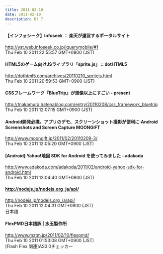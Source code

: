 ```yaml
---
title: 2011-02-10
date: 2011-02-10
description: B! 7
---
```


#### 【インフォシーク】Infoseek ： 楽天が運営するポータルサイト
http://yst.web.infoseek.co.jp/jquerymobile/#1<br>
Thu Feb 10 2011 22:55:57 GMT+0900 (JST)<br>


#### HTML5のゲーム向けJSライブラリ「sprite.js」 :: dotHTML5
http://dothtml5.com/archives/20110210_spritejs.html<br>
Thu Feb 10 2011 20:59:53 GMT+0900 (JST)<br>


#### CSSフレームワーク『BlueTrip』が想像以上にすごい - present
http://tnakamura.hatenablog.com/entry/20110208/css_framework_bluetrip<br>
Thu Feb 10 2011 12:07:15 GMT+0900 (JST)<br>


#### Android開発必携。アプリのデモ、スクリーンショット撮影が便利に·Android Screenshots and Screen Capture MOONGIFT
http://www.moongift.jp/2011/02/20110209-3/<br>
Thu Feb 10 2011 12:05:20 GMT+0900 (JST)<br>


#### [Android] Yahoo!地図 SDK for Android を使ってみました - adakoda
http://www.adakoda.com/adakoda/2011/02/android-yahoo-sdk-for-android.html<br>
Thu Feb 10 2011 12:04:40 GMT+0900 (JST)<br>


#### http://nodejs.jp/nodejs.org_ja/api/
http://nodejs.jp/nodejs.org_ja/api/<br>
Thu Feb 10 2011 12:04:31 GMT+0900 (JST)<br>
日本語


#### FlexPMD日本語訳 | 水玉製作所
http://www.mztm.jp/2011/02/10/flexpmd/<br>
Thu Feb 10 2011 01:53:08 GMT+0900 (JST)<br>
[Flash Flex 関連]AS3.0チェッカー


